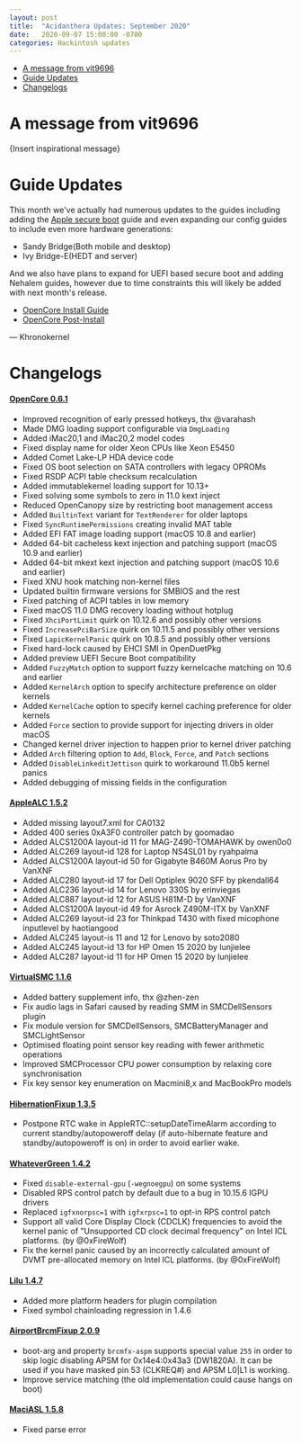 ```yaml
---
layout: post
title:  "Acidanthera Updates: September 2020"
date:   2020-09-07 15:00:00 -0700
categories: Hackintosh updates
---
```


* [A message from vit9696](#a-message-from-vit9696)
* [Guide Updates](#guide-updates)
* [Changelogs](#changelogs)

# A message from vit9696

{Insert inspirational message}

# Guide Updates

This month we've actually had numerous updates to the guides including adding the [Apple secure boot](https://dortania.github.io/OpenCore-Post-Install/) guide and even expanding our config guides to include even more hardware generations:

* Sandy Bridge(Both mobile and desktop)
* Ivy Bridge-E(HEDT and server)

And we also have plans to expand for UEFI based secure boot and adding Nehalem guides, however due to time constraints this will likely be added with next month's release.

* [OpenCore Install Guide](https://dortania.github.io/OpenCore-Install-Guide/)
* [OpenCore Post-Install](https://dortania.github.io/OpenCore-Post-Install/)

— Khronokernel

# Changelogs

#### [OpenCore 0.6.1](https://github.com/acidanthera/OpenCorePkg/releases)

* Improved recognition of early pressed hotkeys, thx @varahash
* Made DMG loading support configurable via `DmgLoading`
* Added iMac20,1 and iMac20,2 model codes
* Fixed display name for older Xeon CPUs like Xeon E5450
* Added Comet Lake-LP HDA device code
* Fixed OS boot selection on SATA controllers with legacy OPROMs
* Fixed RSDP ACPI table checksum recalculation
* Added immutablekernel loading support for 10.13+
* Fixed solving some symbols to zero in 11.0 kext inject
* Reduced OpenCanopy size by restricting boot management access
* Added `BuiltinText` variant for `TextRenderer` for older laptops
* Fixed `SyncRuntimePermissions` creating invalid MAT table
* Added EFI FAT image loading support (macOS 10.8 and earlier)
* Added 64-bit cacheless kext injection and patching support (macOS 10.9 and earlier)
* Added 64-bit mkext kext injection and patching support (macOS 10.6 and earlier)
* Fixed XNU hook matching non-kernel files
* Updated builtin firmware versions for SMBIOS and the rest
* Fixed patching of ACPI tables in low memory
* Fixed macOS 11.0 DMG recovery loading without hotplug
* Fixed `XhciPortLimit` quirk on 10.12.6 and possibly other versions
* Fixed `IncreasePciBarSize` quirk on 10.11.5 and possibly other versions
* Fixed `LapicKernelPanic` quirk on 10.8.5 and possibly other versions
* Fixed hard-lock caused by EHCI SMI in OpenDuetPkg
* Added preview UEFI Secure Boot compatibility
* Added `FuzzyMatch` option to support fuzzy kernelcache matching on 10.6 and earlier
* Added `KernelArch` option to specify architecture preference on older kernels
* Added `KernelCache` option to specify kernel caching preference for older kernels
* Added `Force` section to provide support for injecting drivers in older macOS
* Changed kernel driver injection to happen prior to kernel driver patching
* Added `Arch` filtering option to `Add`, `Block`, `Force`, and `Patch` sections
* Added `DisableLinkeditJettison` quirk to workaround 11.0b5 kernel panics
* Added debugging of missing fields in the configuration

#### [AppleALC 1.5.2](https://github.com/acidanthera/AppleALC/releases)

* Added missing layout7.xml for CA0132
* Added 400 series 0xA3F0 controller patch by goomadao
* Added ALCS1200A layout-id 11 for MAG-Z490-TOMAHAWK by owen0o0
* Added ALC269 layout-id 128 for Laptop NS4SL01 by ryahpalma
* Added ALCS1200A layout-id 50 for Gigabyte B460M Aorus Pro by VanXNF
* Added ALC280 layout-id 17 for Dell Optiplex 9020 SFF by pkendall64
* Added ALC236 layout-id 14 for Lenovo 330S by erinviegas
* Added ALC887 layout-id 12 for ASUS H81M-D by VanXNF
* Added ALCS1200A layout-id 49 for Asrock Z490M-ITX by VanXNF
* Added ALC269 layout-id 23 for Thinkpad T430 with fixed micophone inputlevel by haotiangood
* Added ALC245 layout-is 11 and 12 for Lenovo by soto2080
* Added ALC245 layout-id 13 for HP Omen 15 2020 by lunjielee
* Added ALC287 layout-id 11 for HP Omen 15 2020 by lunjielee

#### [VirtualSMC 1.1.6](https://github.com/acidanthera/VirtualSMC/releases)
 
* Added battery supplement info, thx @zhen-zen
* Fix audio lags in Safari caused by reading SMM in SMCDellSensors plugin
* Fix module version for SMCDellSensors, SMCBatteryManager and SMCLightSensor
* Optimised floating point sensor key reading with fewer arithmetic operations
* Improved SMCProcessor CPU power consumption by relaxing core synchronisation
* Fix key sensor key enumeration on Macmini8,x and MacBookPro models

#### [HibernationFixup 1.3.5](https://github.com/acidanthera/HibernationFixup)

* Postpone RTC wake in AppleRTC::setupDateTimeAlarm according to current standby/autopoweroff delay (if auto-hibernate feature and standby/autopoweroff is on) in order to avoid earlier wake.

#### [WhateverGreen 1.4.2](https://github.com/acidanthera/WhateverGreen/releases)

* Fixed `disable-external-gpu` (`-wegnoegpu`) on some systems
* Disabled RPS control patch by default due to a bug in 10.15.6 IGPU drivers
* Replaced `igfxnorpsc=1` with `igfxrpsc=1` to opt-in RPS control patch
* Support all valid Core Display Clock (CDCLK) frequencies to avoid the kernel panic of "Unsupported CD clock decimal frequency" on Intel ICL platforms. (by @0xFireWolf)
* Fix the kernel panic caused by an incorrectly calculated amount of DVMT pre-allocated memory on Intel ICL platforms. (by @0xFireWolf)

#### [Lilu 1.4.7](https://github.com/acidanthera/Lilu/releases)

* Added more platform headers for plugin compilation
* Fixed symbol chainloading regression in 1.4.6

#### [AirportBrcmFixup 2.0.9](https://github.com/acidanthera/AirportBrcmFixup/releases)

* boot-arg and property `brcmfx-aspm` supports special value `255` in order to skip logic disabling APSM for 0x14e4:0x43a3 (DW1820A). It can be used if you have masked pin 53 (CLKREQ#) and APSM L0|L1 is working.
* Improve service matching (the old implementation could cause hangs on boot)

#### [MaciASL 1.5.8](https://github.com/acidanthera/MaciASL/releases)

* Fixed parse error

